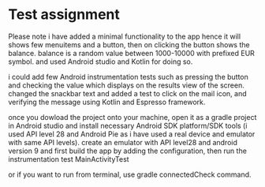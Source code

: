 # Test assignment

Please note i have added a minimal functionality to the app hence it will shows few menuitems and a button, then on clicking the button shows the balance. balance is a random value between 1000-10000 with prefixed EUR symbol. and used Android studio and Kotlin for doing so.

i could add few Android instrumentation tests such as pressing the button and checking the value which displays on the results view of the screen. changed the snackbar text and added a test to click on the mail icon, and verifying the message using Kotlin and Espresso framework.

once you dowload the project onto your machine, open it as a gradle project in Android studio and install necessary Android SDK platform/SDK tools (i used API level 28 and Android Pie as i have used a real device and emulator with same API levels).
create an emulator with API level28 and android version 9 and first build the app by adding the configuration, then run the instrumentation test MainActivityTest

or if you want to run from terminal, use gradle connectedCheck command.
